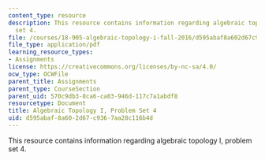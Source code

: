 ```yaml
---
content_type: resource
description: This resource contains information regarding algebraic topology I, problem
  set 4.
file: /courses/18-905-algebraic-topology-i-fall-2016/d595abaf8a602d67c9367aa28c116b4d_MIT18_905F16_pset4.pdf
file_type: application/pdf
learning_resource_types:
- Assignments
license: https://creativecommons.org/licenses/by-nc-sa/4.0/
ocw_type: OCWFile
parent_title: Assignments
parent_type: CourseSection
parent_uid: 570c9db3-8ca6-ca03-946d-117c7a1abdf8
resourcetype: Document
title: Algebraic Topology I, Problem Set 4
uid: d595abaf-8a60-2d67-c936-7aa28c116b4d
---
```

This resource contains information regarding algebraic topology I, problem set 4.